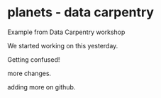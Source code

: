 # planets - data carpentry
Example from Data Carpentry workshop

We started working on this yesterday.

Getting confused!


more changes.

adding more on github. 
